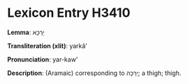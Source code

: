# Lexicon Entry H3410

**Lemma**: יַרְכָא

**Transliteration (xlit)**: yarkâʼ

**Pronunciation**: yar-kaw'

**Description**:
(Aramaic) corresponding to יְרֵכָה; a thigh; thigh.

